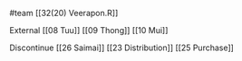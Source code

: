 #team 
[[32(20) Veerapon.R]]

External
[[08 Tuu]]
[[09 Thong]]
[[10 Mui]]



Discontinue
[[26 Saimai]]
[[23 Distribution]]
[[25 Purchase]]
